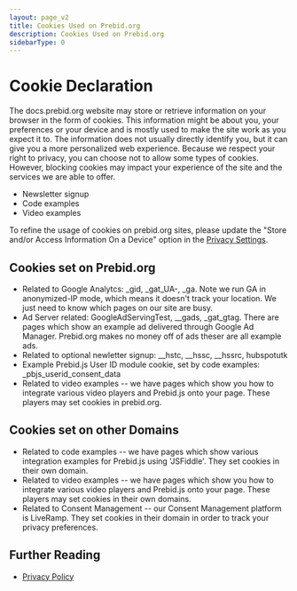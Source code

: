 ```yaml
---
layout: page_v2
title: Cookies Used on Prebid.org
description: Cookies Used on Prebid.org
sidebarType: 0
---
```


# Cookie Declaration

The docs.prebid.org website may store or retrieve information on your browser in the form of cookies. This information might be about you, your preferences or your device and is mostly used to make the site work as you expect it to. The information does not usually directly identify you, but it can give you a more personalized web experience. Because we respect your right to privacy, you can choose not to allow some types of cookies. However, blocking cookies may impact your experience of the site and the services we are able to offer.

- Newsletter signup
- Code examples
- Video examples

To refine the usage of cookies on prebid.org sites, please update the "Store and/or Access Information On a Device" option in the <a onclick="__tcfapi('showConsentManager')" href="javascript:void(0);">Privacy Settings</a>.

## Cookies set on Prebid.org

- Related to Google Analytcs: _gid, _gat_UA-, _ga. Note we run GA in anonymized-IP mode, which means it doesn't track your location. We just need to know which pages on our site are busy.
- Ad Server related: GoogleAdServingTest, __gads, _gat_gtag. There are pages which show an example ad delivered through Google Ad Manager. Prebid.org makes no money off of ads theser are all example ads.
- Related to optional newletter signup: __hstc, __hssc, __hssrc, hubspotutk
- Example Prebid.js User ID module cookie, set by code examples: _pbjs_userid_consent_data
- Related to video examples -- we have pages which show you how to integrate various video players and Prebid.js onto your page. These players may set cookies in prebid.org.

## Cookies set on other Domains

- Related to code examples -- we have pages which show various integration examples for Prebid.js using 'JSFiddle'. They set cookies in their own domain.
- Related to video examples -- we have pages which show you how to integrate various video players and Prebid.js onto your page. These players may set cookies in their own domains.
- Related to Consent Management -- our Consent Management platform is LiveRamp. They set cookies in their domain in order to track your privacy preferences.

## Further Reading

- [Privacy Policy](https://prebid.org/privacy-policy/)
